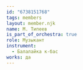 ```yaml
---
id: "6738151768"
tags: members
layout: member.njk
name: М. Типеев
is_part_of_orchestra: true
role: Музыкант
instrument:
  - Балалайка к-бас
works: да
---
```

